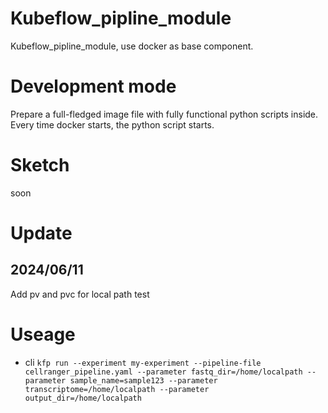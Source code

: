 # Kubeflow_pipline_module
Kubeflow_pipline_module, use docker as base component.

# Development mode
Prepare a full-fledged image file with fully functional python scripts inside. Every time docker starts, the python script starts.

# Sketch
soon
# Update
## 2024/06/11
Add pv and pvc for local path test

# Useage
- cli 
`kfp run --experiment my-experiment --pipeline-file cellranger_pipeline.yaml --parameter fastq_dir=/home/localpath --parameter sample_name=sample123 --parameter transcriptome=/home/localpath --parameter output_dir=/home/localpath`
